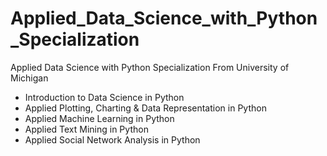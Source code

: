 # Applied_Data_Science_with_Python_Specialization
Applied Data Science with Python Specialization From University of Michigan

- Introduction to Data Science in Python
- Applied Plotting, Charting & Data Representation in Python
- Applied Machine Learning in Python
- Applied Text Mining in Python
- Applied Social Network Analysis in Python

